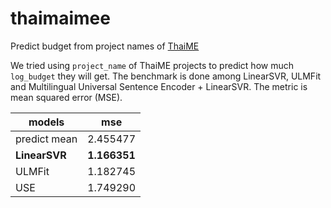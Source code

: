 # thaimaimee
Predict budget from project names of [ThaiME](http://nscr.nesdb.go.th/thaime-project/) 

We tried using `project_name` of ThaiME projects to predict how much `log_budget` they will get. The benchmark is done among LinearSVR, ULMFit and Multilingual Universal Sentence Encoder + LinearSVR. The metric is mean squared error (MSE).

| models       | mse      |
|--------------|----------|
| predict mean | 2.455477 |
| **LinearSVR**    | **1.166351** |
| ULMFit       | 1.182745 |
| USE          | 1.749290 |
